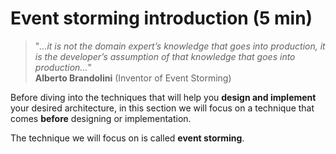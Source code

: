 # Event storming introduction (5 min)

> "_...it is not the domain expert’s knowledge that goes into production, it is the developer’s assumption of that
> knowledge that goes into production..._"  
> **Alberto Brandolini** (Inventor of Event Storming)

Before diving into the techniques that will help you **design and implement** your desired architecture,
in this section we will focus on a technique that comes **before** designing or implementation.

The technique we will focus on is called **event storming**.
